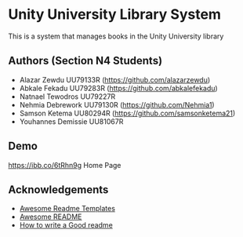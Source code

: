
# Unity University Library System

This is a system that manages books in the Unity University library


## Authors (Section N4 Students)

- Alazar Zewdu UU79133R (https://github.com/alazarzewdu)
- Abkale Fekadu UU79283R (https://github.com/abkalefekadu)
- Natnael Tewodros UU79227R 
- Nehmia Debrework UU79130R (https://github.com/Nehmia1)
- Samson Ketema UU80294R (https://github.com/samsonketema21)
- Youhannes Demissie UU81067R 



## Demo

https://ibb.co/6tRhn9g  Home Page 


## Acknowledgements

 - [Awesome Readme Templates](https://awesomeopensource.com/project/elangosundar/awesome-README-templates)
 - [Awesome README](https://github.com/matiassingers/awesome-readme)
 - [How to write a Good readme](https://bulldogjob.com/news/449-how-to-write-a-good-readme-for-your-github-project)

